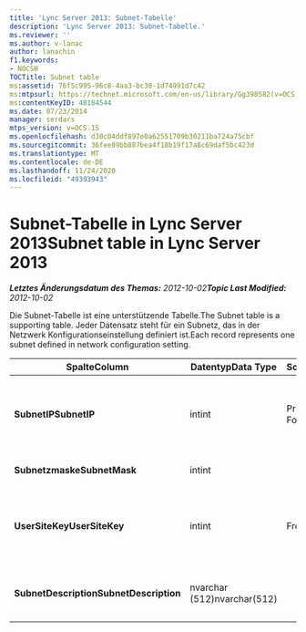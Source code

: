 ```yaml
---
title: 'Lync Server 2013: Subnet-Tabelle'
description: 'Lync Server 2013: Subnet-Tabelle.'
ms.reviewer: ''
ms.author: v-lanac
author: lanachin
f1.keywords:
- NOCSH
TOCTitle: Subnet table
ms:assetid: 76f5c995-96c8-4aa3-bc30-1d74991d7c42
ms:mtpsurl: https://technet.microsoft.com/en-us/library/Gg398582(v=OCS.15)
ms:contentKeyID: 48184544
ms.date: 07/23/2014
manager: serdars
mtps_version: v=OCS.15
ms.openlocfilehash: d30c04ddf897e0a62551709b30211ba724a75cbf
ms.sourcegitcommit: 36fee89bb887bea4f18b19f17a8c69daf5bc423d
ms.translationtype: MT
ms.contentlocale: de-DE
ms.lasthandoff: 11/24/2020
ms.locfileid: "49393943"
---
```

# <a name="subnet-table-in-lync-server-2013"></a><span data-ttu-id="12afd-103">Subnet-Tabelle in Lync Server 2013</span><span class="sxs-lookup"><span data-stu-id="12afd-103">Subnet table in Lync Server 2013</span></span>

<div data-xmlns="http://www.w3.org/1999/xhtml">

<div class="topic" data-xmlns="http://www.w3.org/1999/xhtml" data-msxsl="urn:schemas-microsoft-com:xslt" data-cs="https://msdn.microsoft.com/">

<div data-asp="https://msdn2.microsoft.com/asp">



</div>

<div id="mainSection">

<div id="mainBody"><span data-ttu-id="12afd-104">

<span> </span></span><span class="sxs-lookup"><span data-stu-id="12afd-104">

<span> </span></span></span>

<span data-ttu-id="12afd-105">_**Letztes Änderungsdatum des Themas:** 2012-10-02_</span><span class="sxs-lookup"><span data-stu-id="12afd-105">_**Topic Last Modified:** 2012-10-02_</span></span>

<span data-ttu-id="12afd-106">Die Subnet-Tabelle ist eine unterstützende Tabelle.</span><span class="sxs-lookup"><span data-stu-id="12afd-106">The Subnet table is a supporting table.</span></span> <span data-ttu-id="12afd-107">Jeder Datensatz steht für ein Subnetz, das in der Netzwerk Konfigurationseinstellung definiert ist.</span><span class="sxs-lookup"><span data-stu-id="12afd-107">Each record represents one subnet defined in network configuration setting.</span></span>


<table>
<colgroup>
<col style="width: 25%" />
<col style="width: 25%" />
<col style="width: 25%" />
<col style="width: 25%" />
</colgroup>
<thead>
<tr class="header">
<th><span data-ttu-id="12afd-108"><strong>Spalte</strong></span><span class="sxs-lookup"><span data-stu-id="12afd-108"><strong>Column</strong></span></span></th>
<th><span data-ttu-id="12afd-109"><strong>Datentyp</strong></span><span class="sxs-lookup"><span data-stu-id="12afd-109"><strong>Data Type</strong></span></span></th>
<th><span data-ttu-id="12afd-110"><strong>Schlüssel/Index</strong></span><span class="sxs-lookup"><span data-stu-id="12afd-110"><strong>Key/Index</strong></span></span></th>
<th><span data-ttu-id="12afd-111"><strong>Details</strong></span><span class="sxs-lookup"><span data-stu-id="12afd-111"><strong>Details</strong></span></span></th>
</tr>
</thead>
<tbody>
<tr class="odd">
<td><p><span data-ttu-id="12afd-112"><strong>SubnetIP</strong></span><span class="sxs-lookup"><span data-stu-id="12afd-112"><strong>SubnetIP</strong></span></span></p></td>
<td><p><span data-ttu-id="12afd-113">int</span><span class="sxs-lookup"><span data-stu-id="12afd-113">int</span></span></p></td>
<td><p><span data-ttu-id="12afd-114">Primär, fremd</span><span class="sxs-lookup"><span data-stu-id="12afd-114">Primary, Foreign</span></span></p></td>
<td><p><span data-ttu-id="12afd-115">Ganzzahlige Darstellung für die Subnetz-IP-Adresse.</span><span class="sxs-lookup"><span data-stu-id="12afd-115">Integer representation for the subnet IP.</span></span></p></td>
</tr>
<tr class="even">
<td><p><span data-ttu-id="12afd-116"><strong>Subnetzmaske</strong></span><span class="sxs-lookup"><span data-stu-id="12afd-116"><strong>SubnetMask</strong></span></span></p></td>
<td><p><span data-ttu-id="12afd-117">int</span><span class="sxs-lookup"><span data-stu-id="12afd-117">int</span></span></p></td>
<td></td>
<td><p><span data-ttu-id="12afd-118">Subnetzmaske</span><span class="sxs-lookup"><span data-stu-id="12afd-118">Subnet mask.</span></span></p></td>
</tr>
<tr class="odd">
<td><p><span data-ttu-id="12afd-119"><strong>UserSiteKey</strong></span><span class="sxs-lookup"><span data-stu-id="12afd-119"><strong>UserSiteKey</strong></span></span></p></td>
<td><p><span data-ttu-id="12afd-120">int</span><span class="sxs-lookup"><span data-stu-id="12afd-120">int</span></span></p></td>
<td><p><span data-ttu-id="12afd-121">Fremd</span><span class="sxs-lookup"><span data-stu-id="12afd-121">Foreign</span></span></p></td>
<td><p><span data-ttu-id="12afd-122">Wird in der <a href="lync-server-2013-usersite-table.md">UserSite-Tabelle in lync Server 2013</a>referenziert.</span><span class="sxs-lookup"><span data-stu-id="12afd-122">Referenced from the <a href="lync-server-2013-usersite-table.md">UserSite table in Lync Server 2013</a>.</span></span></p></td>
</tr>
<tr class="even">
<td><p><span data-ttu-id="12afd-123"><strong>SubnetDescription</strong></span><span class="sxs-lookup"><span data-stu-id="12afd-123"><strong>SubnetDescription</strong></span></span></p></td>
<td><p><span data-ttu-id="12afd-124">nvarchar (512)</span><span class="sxs-lookup"><span data-stu-id="12afd-124">nvarchar(512)</span></span></p></td>
<td></td>
<td><p><span data-ttu-id="12afd-125">Die Beschreibung für das Subnetz.</span><span class="sxs-lookup"><span data-stu-id="12afd-125">The description for the subnet.</span></span></p></td>
</tr>
</tbody>
</table><span data-ttu-id="12afd-126">


</div>

<span> </span>

</div>

</div>

</span><span class="sxs-lookup"><span data-stu-id="12afd-126">


</div>

<span> </span>

</div>

</div>

</span></span></div>

